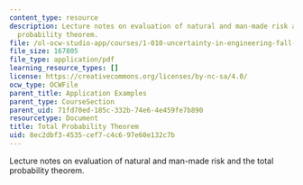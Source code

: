 ```yaml
---
content_type: resource
description: Lecture notes on evaluation of natural and man-made risk and the total
  probability theorem.
file: /ol-ocw-studio-app/courses/1-010-uncertainty-in-engineering-fall-2008/8ec2dbf34535cef7c4c697e60e132c7b_app_02.pdf
file_size: 167805
file_type: application/pdf
learning_resource_types: []
license: https://creativecommons.org/licenses/by-nc-sa/4.0/
ocw_type: OCWFile
parent_title: Application Examples
parent_type: CourseSection
parent_uid: 71fd70ed-185c-332b-74e6-4e459fe7b890
resourcetype: Document
title: Total Probability Theorem
uid: 8ec2dbf3-4535-cef7-c4c6-97e60e132c7b
---
```

Lecture notes on evaluation of natural and man-made risk and the total probability theorem.